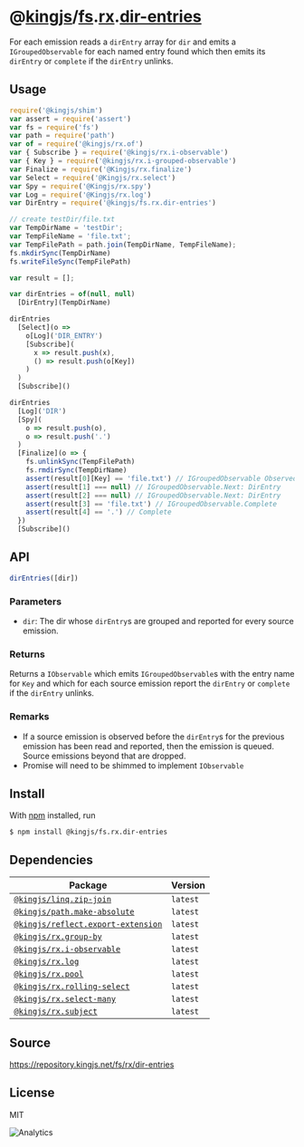 # @[kingjs][@kingjs]/[fs][ns0].[rx][ns1].[dir-entries][ns2]
For each emission reads a `dirEntry` array for `dir` and emits a `IGroupedObservable` for each named entry found which then emits its `dirEntry` or `complete` if the `dirEntry` unlinks.
## Usage
```js
require('@kingjs/shim')
var assert = require('assert')
var fs = require('fs')
var path = require('path')
var of = require('@kingjs/rx.of')
var { Subscribe } = require('@kingjs/rx.i-observable')
var { Key } = require('@kingjs/rx.i-grouped-observable')
var Finalize = require('@Kingjs/rx.finalize')
var Select = require('@Kingjs/rx.select')
var Spy = require('@Kingjs/rx.spy')
var Log = require('@Kingjs/rx.log')
var DirEntry = require('@kingjs/fs.rx.dir-entries')

// create testDir/file.txt
var TempDirName = 'testDir';
var TempFileName = 'file.txt';
var TempFilePath = path.join(TempDirName, TempFileName);
fs.mkdirSync(TempDirName)
fs.writeFileSync(TempFilePath)

var result = [];

var dirEntries = of(null, null)
  [DirEntry](TempDirName)

dirEntries
  [Select](o => 
    o[Log]('DIR_ENTRY')
    [Subscribe](
      x => result.push(x),
      () => result.push(o[Key])
    )
  )
  [Subscribe]()

dirEntries
  [Log]('DIR')
  [Spy](
    o => result.push(o),
    o => result.push('.')
  )
  [Finalize](o => {
    fs.unlinkSync(TempFilePath)
    fs.rmdirSync(TempDirName)
    assert(result[0][Key] == 'file.txt') // IGroupedObservable Observed
    assert(result[1] === null) // IGroupedObservable.Next: DirEntry
    assert(result[2] === null) // IGroupedObservable.Next: DirEntry
    assert(result[3] == 'file.txt') // IGroupedObservable.Complete
    assert(result[4] == '.') // Complete
  })
  [Subscribe]()
```

## API
```ts
dirEntries([dir])
```

### Parameters
- `dir`: The dir whose `dirEntry`s are grouped and reported for every source emission.
### Returns
Returns a `IObservable` which emits `IGroupedObservable`s with the entry name for `Key` and which for each source emission report the `dirEntry` or `complete` if the `dirEntry` unlinks.
### Remarks
 - If a source emission is observed before the `dirEntry`s for the previous emission has been read and reported, then the emission is queued. Source emissions beyond that are dropped.
 - Promise will need to be shimmed to implement `IObservable`

## Install
With [npm](https://npmjs.org/) installed, run
```
$ npm install @kingjs/fs.rx.dir-entries
```
## Dependencies
|Package|Version|
|---|---|
|[`@kingjs/linq.zip-join`](https://www.npmjs.com/package/@kingjs/linq.zip-join)|`latest`|
|[`@kingjs/path.make-absolute`](https://www.npmjs.com/package/@kingjs/path.make-absolute)|`latest`|
|[`@kingjs/reflect.export-extension`](https://www.npmjs.com/package/@kingjs/reflect.export-extension)|`latest`|
|[`@kingjs/rx.group-by`](https://www.npmjs.com/package/@kingjs/rx.group-by)|`latest`|
|[`@kingjs/rx.i-observable`](https://www.npmjs.com/package/@kingjs/rx.i-observable)|`latest`|
|[`@kingjs/rx.log`](https://www.npmjs.com/package/@kingjs/rx.log)|`latest`|
|[`@kingjs/rx.pool`](https://www.npmjs.com/package/@kingjs/rx.pool)|`latest`|
|[`@kingjs/rx.rolling-select`](https://www.npmjs.com/package/@kingjs/rx.rolling-select)|`latest`|
|[`@kingjs/rx.select-many`](https://www.npmjs.com/package/@kingjs/rx.select-many)|`latest`|
|[`@kingjs/rx.subject`](https://www.npmjs.com/package/@kingjs/rx.subject)|`latest`|
## Source
https://repository.kingjs.net/fs/rx/dir-entries
## License
MIT

![Analytics](https://analytics.kingjs.net/fs/rx/dir-entries)

[@kingjs]: https://www.npmjs.com/package/kingjs
[ns0]: https://www.npmjs.com/package/@kingjs/fs
[ns1]: https://www.npmjs.com/package/@kingjs/fs.rx
[ns2]: https://www.npmjs.com/package/@kingjs/fs.rx.dir-entries
